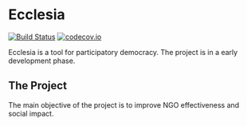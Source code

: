 Ecclesia
===============================

[![Build Status](https://api.travis-ci.org/earelin/ecclesia.png)](https://travis-ci.org/earelin/ecclesia)
[![codecov.io](https://codecov.io/github/earelin/ecclesia/coverage.svg?branch=master)](https://codecov.io/github/earelin/ecclesia?branch=master)

Ecclesia is a tool for participatory democracy. 
The project is in a early development phase.

## The Project

The main objective of the project is to improve NGO effectiveness and social impact.
